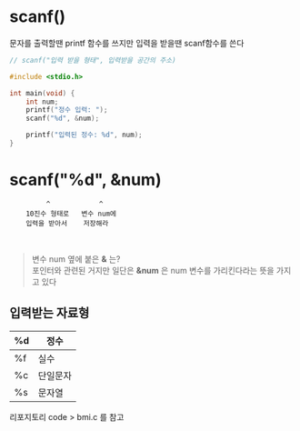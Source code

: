 # scanf()

문자를 출력할땐 printf 함수를 쓰지만 입력을 받을땐 scanf함수를 쓴다

```c
// scanf("입력 받을 형태", 입력받을 공간의 주소)

#include <stdio.h>

int main(void) {
    int num;
    printf("정수 입력: ");
    scanf("%d", &num);

    printf("입력된 정수: %d", num);
}
```

# scanf("%d", &num)

```
         ^            ^
    10진수 형태로   변수 num에
    입력을 받아서    저장해라
```

<br>

> 변수 num 옆에 붙은 **&** 는? <br>
> 포인터와 관련된 거지만 일단은 **&num** 은 num 변수를 가리킨다라는 뜻을 가지고 있다

## 입력받는 자료형

| %d  | 정수  |
| --- | --- |
| %f  | 실수  |
| %c  | 단일문자 |
| %s  | 문자열 |

리포지토리 code > bmi.c 를 참고